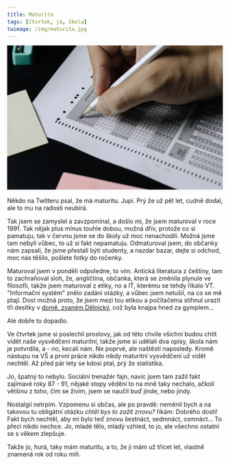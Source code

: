 ```yaml
---
title: Maturita
tags: [čtvrtek, já, škola]
twimage: /img/maturita.jpg
---
```


![cover](/img/maturita.jpg)

Někdo na Twitteru psal, že má maturitu. Jupí. Prý že už pět let, cudně dodal, ale to mu na radosti neubírá.

Tak jsem se zamyslel a zavzpomínal, a došlo mi, že jsem maturoval v roce 1991. Tak nějak plus mínus touhle dobou, možná dřív, protože co si pamatuju, tak v červnu jsme se do školy už moc nenachodili. Možná jsme tam nebyli vůbec, to už si fakt nepamatuju. Odmaturoval jsem, do občanky nám zapsali, že jsme přestali býti studenty, a nazdar bazar, dejte si odchod, moc nás těšilo, pošlete fotky do ročenky.

Maturoval jsem v pondělí odpoledne, to vím. Antická literatura z češtiny, tam to zachraňoval sloh, že, angličtina, občanka, která se změnila plynule ve filosofii, takže jsem maturoval z etiky, no a IT, kterému se tehdy říkalo VT. "Informační systém" znělo zadání otázky, a vůbec jsem netušil, na co se mě ptají. Dost možná proto, že jsem mezi tou etikou a počítačema stihnul urazit tři desítky v [domě, zvaném Dělnický](https://www.google.com/maps/@50.1909605,15.0441211,3a,75y,282.31h,93.7t/data=!3m6!1e1!3m4!1szwPOnMskC-_mg2ja22rP0Q!2e0!7i16384!8i8192), což byla knajpa hned za gymplem... 

Ale dobře to dopadlo.

Ve čtvrtek jsme si poslechli proslovy, jak od této chvíle všichni budou chtít vidět naše vysvědčení maturitní, takže jsme si udělali dva opisy, škola nám je potvrdila, a - no, kecali nám. Ne poprvé, ale naštěstí naposledy. Kromě nástupu na VŠ a první práce nikdo nikdy maturitní vysvědčení už vidět nechtěl. Až před pár lety se kdosi ptal, prý že statistika.

Jo, špatný to nebylo. Sociální trenažér fajn, navíc jsem tam zažil fakt zajímavé roky 87 - 91, nějaké stopy vědění to na mně taky nechalo, ačkoli většinu z toho, čím se živím, jsem se naučil buď jinde, nebo jindy.

Nostalgií netrpím. Vzpomenu si občas, ale po pravdě: neměnil bych a na takovou tu obligátní otázku _chtěl bys to zažít znovu?_ říkám: Dobrého dosti! Fakt bych nechtěl, aby mi bylo teď znovu šestnáct, sedmnáct, osmnáct... To přeci nikdo nechce. Jo, mladé tělo, mladý vzhled, to jo, ale všechno ostatní se s věkem zlepšuje.

Takže jo, hurá, taky mám maturitu, a to, že ji mám už třicet let, vlastně znamená rok od roku míň.